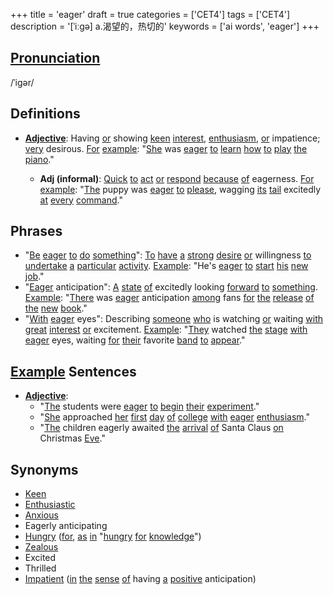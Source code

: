 +++
title = 'eager'
draft = true
categories = ['CET4']
tags = ['CET4']
description = '[ˈiːgə] a.渴望的，热切的'
keywords = ['ai words', 'eager']
+++

## [Pronunciation](/en/post/pronunciation/)
/ˈiɡər/

## Definitions
- **[Adjective](/en/post/adjective/)**: Having [or](/en/post/or/) showing [keen](/en/post/keen/) [interest](/en/post/interest/), [enthusiasm](/en/post/enthusiasm/), [or](/en/post/or/) impatience; [very](/en/post/very/) desirous. [For](/en/post/for/) [example](/en/post/example/): "[She](/en/post/she/) was [eager](/en/post/eager/) [to](/en/post/to/) [learn](/en/post/learn/) [how](/en/post/how/) [to](/en/post/to/) [play](/en/post/play/) [the](/en/post/the/) [piano](/en/post/piano/)."
  
  - **Adj (informal)**: [Quick](/en/post/quick/) [to](/en/post/to/) [act](/en/post/act/) [or](/en/post/or/) [respond](/en/post/respond/) [because](/en/post/because/) [of](/en/post/of/) eagerness. [For](/en/post/for/) [example](/en/post/example/): "[The](/en/post/the/) puppy was [eager](/en/post/eager/) [to](/en/post/to/) [please](/en/post/please/), wagging [its](/en/post/its/) [tail](/en/post/tail/) excitedly [at](/en/post/at/) [every](/en/post/every/) [command](/en/post/command/)."

## Phrases
- "[Be](/en/post/be/) [eager](/en/post/eager/) [to](/en/post/to/) [do](/en/post/do/) [something](/en/post/something/)": [To](/en/post/to/) [have](/en/post/have/) [a](/en/post/a/) [strong](/en/post/strong/) [desire](/en/post/desire/) [or](/en/post/or/) willingness [to](/en/post/to/) [undertake](/en/post/undertake/) [a](/en/post/a/) [particular](/en/post/particular/) [activity](/en/post/activity/). [Example](/en/post/example/): "He's [eager](/en/post/eager/) [to](/en/post/to/) [start](/en/post/start/) [his](/en/post/his/) [new](/en/post/new/) [job](/en/post/job/)."
- "[Eager](/en/post/eager/) anticipation": [A](/en/post/a/) [state](/en/post/state/) [of](/en/post/of/) excitedly looking [forward](/en/post/forward/) [to](/en/post/to/) [something](/en/post/something/). [Example](/en/post/example/): "[There](/en/post/there/) was [eager](/en/post/eager/) anticipation [among](/en/post/among/) fans [for](/en/post/for/) [the](/en/post/the/) [release](/en/post/release/) [of](/en/post/of/) [the](/en/post/the/) [new](/en/post/new/) [book](/en/post/book/)."
- "[With](/en/post/with/) [eager](/en/post/eager/) eyes": Describing [someone](/en/post/someone/) [who](/en/post/who/) is watching [or](/en/post/or/) waiting [with](/en/post/with/) [great](/en/post/great/) [interest](/en/post/interest/) [or](/en/post/or/) excitement. [Example](/en/post/example/): "[They](/en/post/they/) watched [the](/en/post/the/) [stage](/en/post/stage/) [with](/en/post/with/) [eager](/en/post/eager/) eyes, waiting [for](/en/post/for/) [their](/en/post/their/) favorite [band](/en/post/band/) [to](/en/post/to/) [appear](/en/post/appear/)."

## [Example](/en/post/example/) Sentences
- **[Adjective](/en/post/adjective/)**: 
  - "[The](/en/post/the/) students were [eager](/en/post/eager/) [to](/en/post/to/) [begin](/en/post/begin/) [their](/en/post/their/) [experiment](/en/post/experiment/)."
  - "[She](/en/post/she/) approached [her](/en/post/her/) [first](/en/post/first/) [day](/en/post/day/) [of](/en/post/of/) [college](/en/post/college/) [with](/en/post/with/) [eager](/en/post/eager/) [enthusiasm](/en/post/enthusiasm/)."
  - "[The](/en/post/the/) children eagerly awaited [the](/en/post/the/) [arrival](/en/post/arrival/) [of](/en/post/of/) Santa Claus [on](/en/post/on/) Christmas [Eve](/en/post/eve/)."

## Synonyms
- [Keen](/en/post/keen/)
- [Enthusiastic](/en/post/enthusiastic/)
- [Anxious](/en/post/anxious/)
- Eagerly anticipating
- [Hungry](/en/post/hungry/) ([for](/en/post/for/), [as](/en/post/as/) [in](/en/post/in/) "[hungry](/en/post/hungry/) [for](/en/post/for/) [knowledge](/en/post/knowledge/)")
- [Zealous](/en/post/zealous/)
- Excited
- Thrilled
- [Impatient](/en/post/impatient/) ([in](/en/post/in/) [the](/en/post/the/) [sense](/en/post/sense/) [of](/en/post/of/) having [a](/en/post/a/) [positive](/en/post/positive/) anticipation)
